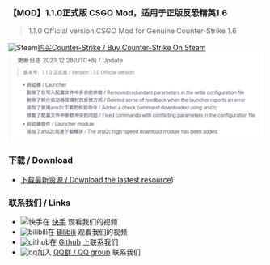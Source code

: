 ### 【MOD】1.1.0正式版 CSGO Mod，适用于正版反恐精英1.6
> 1.1.0 Official version CSGO Mod for Genuine Counter-Strike 1.6

![Steam](https://ts2.cn.mm.bing.net/th?id=ODLS.8b04067f-1ea4-4385-8b8c-f8f819a33595&w=32&h=32&qlt=90&pcl=fffffa&o=6&pid=1.2)[购买Counter-Strike / Buy Counter-Strike On Steam](https://store.steampowered.com/widget/10/)
![输入图片说明](resourceScreenshot_2023_1228_013235.png)
### 下载 / Download
- [下载最新资源 / Download the lastest resource](https://github.com/ShadowsAdi/CSGORemake/releases/latest)) 

### 联系我们 / Links
- ![快手](https://ts1.cn.mm.bing.net/th?id=ODLS.b6a1e5f0-4f6d-47e5-a048-003ff0211913&w=32&h=32&qlt=96&pcl=fffffa&o=6&pid=1.2)在 [快手](https://www.kuaishou.com/profile/3xhz6imp3u8us3i) 观看我们的视频
- ![bilibili](https://ts2.cn.mm.bing.net/th?id=ODLS.e42d2c4d-ad65-4c7a-b0fd-817a1c3bed01&w=32&h=32&qlt=90&pcl=fffffa&o=6&pid=1.2)在 [Bilibili](https://space.bilibili.com/2048173282) 观看我们的视频
- ![github](https://ts3.cn.mm.bing.net/th?id=ODLS.05409d17-5d83-4701-acc1-90430dd3b02c&w=32&h=32&qlt=90&pcl=fffffa&o=6&pid=1.2)在 [Github](https://github.com/Rainbow-SPY/Counter-Strike-steam-Fix) 上联系我们
- ![qq](https://ts1.cn.mm.bing.net/th?id=ODLS.394b5f18-5315-46a2-9941-3be519c1624a&w=32&h=32&qlt=92&pcl=fffffa&o=6&pid=1.2)加入 [QQ群 / QQ group](https://user.qzone.qq.com/2716842407) 联系我们

